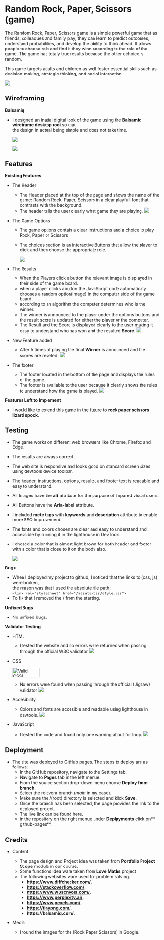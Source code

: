 
# Random Rock, Paper, Scissors (game) 
The Random Rock, Paper, Scissors game is a simple  powerful game that as friends, colleaques and family play, they can learn to predict outcomes, understand probabilities, and develop the ability to think ahead.
It allows people to choose role and find if they winn according to the role of the game.
The game has totaly true results because the other cchoice is random.

This game targets adults and children as well foster essential skills such as decision-making, strategic thinking, and social interaction

 
![](/assets/images/readme/testing/responsive.png)

## Wireframing
**Balsamiq**
- I designed an inatial digital look of the game using the **Balsamiq wireframe desktop tool** so that  
  the design in actual being simple and does not take time.

  ![](/assets/images/readme/testing/wireframing.png)
  
  ![](/assets/images/readme/testing/wireframing-mobile.png)


## Features

**Existing Features**

- The Header
  - The Header placed at the top of the page and shows the name of the game: Random Rock, Paper, Scissors
    in a clear playfull font that contrasts with the background.
  - The header tells the user clearly what game they are playing.
![](/assets/images/readme/testing/header.png)

- The Game Options
  - The game options contain a clear instructions and a choice to play Rock, Paper or Scissors  
  - The choices section is an interactive Buttons that allow the player to click and then choose the 
    appropriate role.

    ![](/assets/images/readme/testing/options.png)
- The Results
  * When the Players click a button the relevant image is displayed in their side of the game board.
  + when a player clicks abutton the JavaScript code automaticaly chooses a random option(image) 
    in the computer side of the game board.
  * according to an algorithm the computer determines who is the winner.
  - The winner is announced to the player under the options buttons and the result score is updated for 
    either the player or the computer.
  + The Result and the Score is displayed clearly to the user making it easy to understand
      who has won and the resulted **Score**.
      ![](/assets/images/readme/testing/result.png)
- New Feature added
  - After 5 times of playing the final **Winner** is announced and the scores are reseted.
  ![](/assets/images/readme/testing/final-winner.png)
- The footer
  - The footer located in the bottom of the page and displays the rules of the game.
  - The footer is available to the user because it clearly shows the rules to understand
     how the game is played.
     ![](/assets/images/readme/testing/footer.png)

**Features Left to Implement**
- I would like to extend this game in the future to  **rock paper scissors lizard spock**.
## Testing
  - The game works on different web browsers like Chrome, Firefox and Edge.
  - The results are always correct.
  - The web site is responsive and looks good on standard screen sizes using devtools device toolbar.
  - The header, instructions, options, results, and footer text is readable and easy to understand.
  
  
  - All Images have the **alt** attribute for the purpose of impared visual users.
  - All Buttons have the **Aria-label** attribute.
  - I included **mete tags** with **keywords** and **description** attribute to enable more
    SEO improvement.
  - The fonts and colors chosen are clear and easy to understand and accessible by running it 
     in the lighthouse in DevTools.
  - I chosed  a color that is almost light brown for both header and footer
     with a color that is close to it on the body also.  


     ![](/assets/images/readme/testing/testing.png)
     
     

**Bugs**
  - When I deployed my project to github, I noticed that the  links to (css, js) were broken, \
    the reason was that i used the absolute file path:\
    `<link rel="stylesheet" href="/assets/css/style.css">`
  - To fix that I removed the / from the starting.


**Unfixed Bugs**
  - No unfixed bugs.

  
**Validator Testing**
  - HTML
    - I tested the website and no errors were returned when passing through the official W3C validator
    ![](/assets/images/readme/testing/html-validator.png)
    
  - CSS 
    <p>
       <a href="http://jigsaw.w3.org/css-validator/check/referer">
        <img style="border:0;width:88px;height:31px"
            src="http://jigsaw.w3.org/css-validator/images/vcss"
            alt="Valid CSS!" />
       </a>
    </p>
    
    - No errors were found when passing through the official (Jigsaw) validator
      ![](/assets/images/readme/testing/css-validator.png)
  - Accesibility
    - Colors and fonts are accesible and readable using lighthouse in devtools.
      ![](/assets/images/readme/testing/testing.png)
 - JavaScript
   - I tested the code and found only one warning about for loop.
    ![](/assets/images/readme/testing/Js.png)
## Deployment

  - The site was deployed to GitHub pages. The steps to deploy are as follows:
    - In the GitHub repository, navigate to the Settings tab.
    - Navigate to **Pages** tab in the left menue.
    - From the source section drop-down menu choose **Deploy from branch**.
    - Select the relevent branch (*main* in my case).
    - Make sure the /(root) directory is selected and klick **Save**.
    - Once the branch has been selected, the page provides the link to the deployed project.
    - The live link can be found [here](https://github.com/kasemdeautsch/pp2).
    - in the repository on the right menue under **Deplpyments** click on** github-pages**.

## Credits
- Content
  - The page design and Project idea was taken from **Portfolio Project Scope** module in our course.
  - Some functions idea ware taken from **Love Maths** project
  - The following websites ware used for problem solving.
    - **https://www.diffchecker.com/**.
    - **https://stackoverflow.com/**.
    - **https://www.w3schools.com/**.
    - **https://www.perplexity.ai/**.
    - **https://www.pexels.com/**.
    - **https://tinypng.com/**.
    -  **https://balsamiq.com/**.

- Media
  - I found the images for the (Rock Paper Scissors) in Google.
  